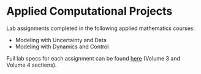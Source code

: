 # Applied Computational Projects

Lab assignments completed in the following applied mathematics courses:

- Modeling with Uncertainty and Data
- Modeling with Dynamics and Control

Full lab specs for each assignment can be found [here](http://acme.byu.edu/2019-2020-materials/) (Volume 3 and Volume 4 sections).